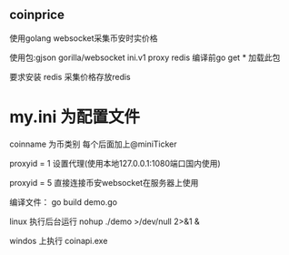 ## coinprice

使用golang websocket采集币安时实价格

使用包:gjson gorilla/websocket ini.v1 proxy redis 编译前go get * 加载此包

要求安装 redis 采集价格存放redis

# my.ini 为配置文件

coinname 为币类别 每个后面加上@miniTicker

proxyid = 1 设置代理(使用本地127.0.0.1:1080端口国内使用)

proxyid = 5 直接连接币安websocket在服务器上使用

编译文件： go build demo.go

linux 执行后台运行 nohup ./demo >/dev/null 2>&1 &

windos 上执行 coinapi.exe